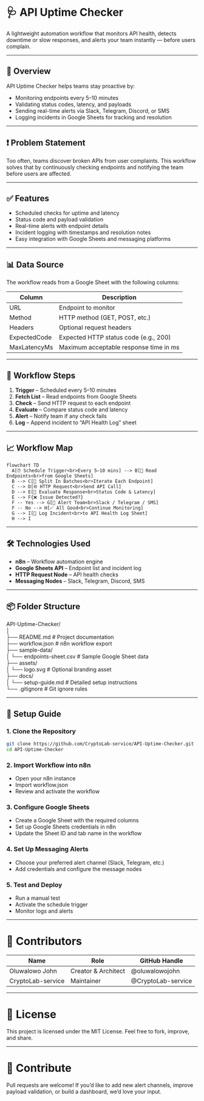 # 🩺 API Uptime Checker

A lightweight automation workflow that monitors API health, detects downtime or slow responses, and alerts your team instantly — before users complain.

---

## 🚀 Overview

API Uptime Checker helps teams stay proactive by:
- Monitoring endpoints every 5–10 minutes
- Validating status codes, latency, and payloads
- Sending real-time alerts via Slack, Telegram, Discord, or SMS
- Logging incidents in Google Sheets for tracking and resolution

---

## ❗ Problem Statement

Too often, teams discover broken APIs from user complaints. This workflow solves that by continuously checking endpoints and notifying the team before users are affected.

---

## ✅ Features

- Scheduled checks for uptime and latency
- Status code and payload validation
- Real-time alerts with endpoint details
- Incident logging with timestamps and resolution notes
- Easy integration with Google Sheets and messaging platforms

---

## 📊 Data Source

The workflow reads from a Google Sheet with the following columns:

| Column         | Description                                  |
|----------------|----------------------------------------------|
| URL            | Endpoint to monitor                          |
| Method         | HTTP method (GET, POST, etc.)                |
| Headers        | Optional request headers                     |
| ExpectedCode   | Expected HTTP status code (e.g., 200)        |
| MaxLatencyMs   | Maximum acceptable response time in ms       |

---

## 🔄 Workflow Steps

1. **Trigger** – Scheduled every 5–10 minutes
2. **Fetch List** – Read endpoints from Google Sheets
3. **Check** – Send HTTP request to each endpoint
4. **Evaluate** – Compare status code and latency
5. **Alert** – Notify team if any check fails
6. **Log** – Append incident to “API Health Log” sheet

---

## 📈 Workflow Map

```mermaid
flowchart TD
  A[⏰ Schedule Trigger<br>Every 5–10 mins] --> B[📄 Read Endpoints<br>from Google Sheets]
  B --> C[🔁 Split In Batches<br>Iterate Each Endpoint]
  C --> D[🌐 HTTP Request<br>Send API Call]
  D --> E[🧮 Evaluate Response<br>Status Code & Latency]
  E --> F{❌ Issue Detected?}
  F -- Yes --> G[🚨 Alert Team<br>Slack / Telegram / SMS]
  F -- No --> H[✅ All Good<br>Continue Monitoring]
  G --> I[📝 Log Incident<br>to API Health Log Sheet]
  H --> I
```

---

## 🛠 Technologies Used

- **n8n** – Workflow automation engine
- **Google Sheets API** – Endpoint list and incident log
- **HTTP Request Node** – API health checks
- **Messaging Nodes** – Slack, Telegram, Discord, SMS

---

## 📦 Folder Structure
API-Uptime-Checker/  
│  
├── README.md # Project documentation  
├── workflow.json # n8n workflow export  
├── sample-data/  
│  └── endpoints-sheet.csv # Sample Google Sheet data  
├── assets/  
│  └── logo.svg # Optional branding asset  
├── docs/  
│  └── setup-guide.md # Detailed setup instructions  
   └── .gitignore # Git ignore rules

---

## 🧰 Setup Guide

### 1. Clone the Repository

```bash
git clone https://github.com/CryptoLab-service/API-Uptime-Checker.git
cd API-Uptime-Checker
```

### 2. Import Workflow into n8n

* Open your n8n instance
* Import workflow.json
* Review and activate the workflow

### 3. Configure Google Sheets
* Create a Google Sheet with the required columns
* Set up Google Sheets credentials in n8n
* Update the Sheet ID and tab name in the workflow

### 4. Set Up Messaging Alerts
* Choose your preferred alert channel (Slack, Telegram, etc.)
* Add credentials and configure the message nodes

### 5. Test and Deploy
* Run a manual test
* Activate the schedule trigger
* Monitor logs and alerts

---

# 👥 Contributors

| Name                   | Role                   | GitHub Handle         |
|------------------------|------------------------|-----------------------|
| Oluwalowo John         | Creator & Architect    | @oluwalowojohn        |
| CryptoLab-service      | Maintainer             | @CryptoLab-service    |

---

# 📄 License
This project is licensed under the MIT License. Feel free to fork, improve, and share.

---

# 🙌 Contribute
Pull requests are welcome! If you’d like to add new alert channels, improve payload validation, or build a dashboard, we’d love your input.
